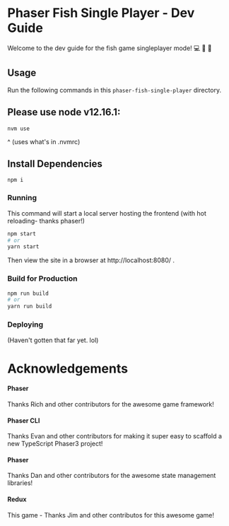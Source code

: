 # Phaser Fish Single Player - Dev Guide

Welcome to the dev guide for the fish game singleplayer mode! 💻 🚀 🤘


## Usage

Run the following commands in this `phaser-fish-single-player` directory.


## Please use node v12.16.1:
```
nvm use
```

^ (uses what's in .nvmrc)


## Install Dependencies
```
npm i
```


### Running 

This command will start a local server hosting the frontend (with hot reloading- thanks phaser!)

```bash
npm start
# or
yarn start
```

Then view the site in a browser at http://localhost:8080/ .


### Build for Production

```bash
npm run build
# or
yarn run build
```


### Deploying

(Haven't gotten that far yet. lol)


# Acknowledgements

#### Phaser
Thanks Rich and other contributors for the awesome game framework!

#### Phaser CLI
Thanks Evan and other contributors for making it super easy to scaffold a new TypeScript Phaser3 project!

#### Phaser
Thanks Dan and other contributors for the awesome state management libraries!

#### Redux
This game - Thanks Jim and other contributos for this awesome game!

